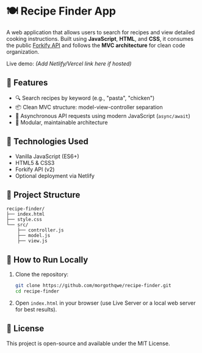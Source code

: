 # 🍽️ Recipe Finder App

A web application that allows users to search for recipes and view detailed cooking instructions. Built using **JavaScript**, **HTML**, and **CSS**, it consumes the public [Forkify API](https://forkify-api.herokuapp.com/) and follows the **MVC architecture** for clean code organization.

Live demo: _(Add Netlify/Vercel link here if hosted)_

## 🚀 Features

- 🔍 Search recipes by keyword (e.g., "pasta", "chicken")
- 📦 Clean MVC structure: model-view-controller separation
- 📡 Asynchronous API requests using modern JavaScript (`async/await`)
- 🧩 Modular, maintainable architecture

## 🧠 Technologies Used

- Vanilla JavaScript (ES6+)
- HTML5 & CSS3
- Forkify API (v2)
- Optional deployment via Netlify

## 📁 Project Structure

```
recipe-finder/
├── index.html
├── style.css
└── src/
    ├── controller.js
    ├── model.js
    ├── view.js
```

## 🧪 How to Run Locally

1. Clone the repository:

   ```bash
   git clone https://github.com/morgothqwe/recipe-finder.git
   cd recipe-finder
   ```

2. Open `index.html` in your browser (use Live Server or a local web server for best results).

## 📄 License

This project is open-source and available under the MIT License.
